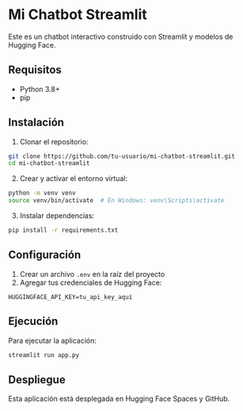 # Mi Chatbot Streamlit

Este es un chatbot interactivo construido con Streamlit y modelos de Hugging Face.

## Requisitos

- Python 3.8+
- pip

## Instalación

1. Clonar el repositorio:
```bash
git clone https://github.com/tu-usuario/mi-chatbot-streamlit.git
cd mi-chatbot-streamlit
```

2. Crear y activar el entorno virtual:
```bash
python -m venv venv
source venv/bin/activate  # En Windows: venv\Scripts\activate
```

3. Instalar dependencias:
```bash
pip install -r requirements.txt
```

## Configuración

1. Crear un archivo `.env` en la raíz del proyecto
2. Agregar tus credenciales de Hugging Face:
```
HUGGINGFACE_API_KEY=tu_api_key_aquí
```

## Ejecución

Para ejecutar la aplicación:
```bash
streamlit run app.py
```

## Despliegue

Esta aplicación está desplegada en Hugging Face Spaces y GitHub. 
